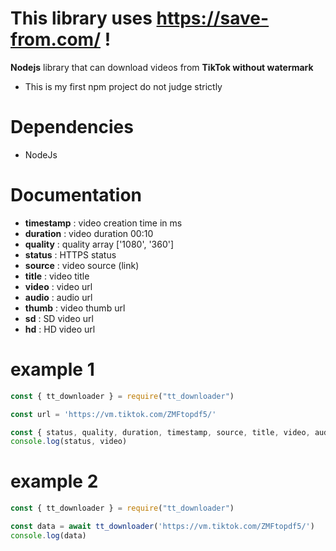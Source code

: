 # This library uses https://save-from.com/ !

**Nodejs** library that can download videos from **TikTok without watermark**

- This is my first npm project do not judge strictly

# Dependencies
- NodeJs

# Documentation
- **timestamp** : video creation time in ms
- **duration** : video duration 00:10
- **quality** : quality array ['1080', '360']
- **status** : HTTPS status
- **source** : video source (link)
- **title** : video title
- **video** : video url
- **audio** : audio url
- **thumb** : video thumb url
- **sd** : SD video url
- **hd** : HD video url

# example 1
```js
const { tt_downloader } = require("tt_downloader")

const url = 'https://vm.tiktok.com/ZMFtopdf5/'

const { status, quality, duration, timestamp, source, title, video, audio, thumb, sd, hd } = await tt_downloader(url)
console.log(status, video)
```
# example 2
```js
const { tt_downloader } = require("tt_downloader")

const data = await tt_downloader('https://vm.tiktok.com/ZMFtopdf5/')
console.log(data)
```
